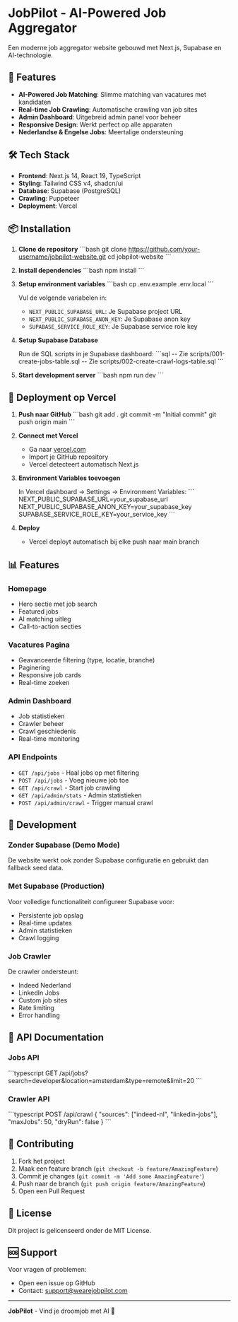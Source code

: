 # JobPilot - AI-Powered Job Aggregator

Een moderne job aggregator website gebouwd met Next.js, Supabase en AI-technologie.

## 🚀 Features

- **AI-Powered Job Matching**: Slimme matching van vacatures met kandidaten
- **Real-time Job Crawling**: Automatische crawling van job sites
- **Admin Dashboard**: Uitgebreid admin panel voor beheer
- **Responsive Design**: Werkt perfect op alle apparaten
- **Nederlandse & Engelse Jobs**: Meertalige ondersteuning

## 🛠️ Tech Stack

- **Frontend**: Next.js 14, React 19, TypeScript
- **Styling**: Tailwind CSS v4, shadcn/ui
- **Database**: Supabase (PostgreSQL)
- **Crawling**: Puppeteer
- **Deployment**: Vercel

## 📦 Installation

1. **Clone de repository**
   \`\`\`bash
   git clone https://github.com/your-username/jobpilot-website.git
   cd jobpilot-website
   \`\`\`

2. **Install dependencies**
   \`\`\`bash
   npm install
   \`\`\`

3. **Setup environment variables**
   \`\`\`bash
   cp .env.example .env.local
   \`\`\`
   
   Vul de volgende variabelen in:
   - `NEXT_PUBLIC_SUPABASE_URL`: Je Supabase project URL
   - `NEXT_PUBLIC_SUPABASE_ANON_KEY`: Je Supabase anon key
   - `SUPABASE_SERVICE_ROLE_KEY`: Je Supabase service role key

4. **Setup Supabase Database**
   
   Run de SQL scripts in je Supabase dashboard:
   \`\`\`sql
   -- Zie scripts/001-create-jobs-table.sql
   -- Zie scripts/002-create-crawl-logs-table.sql
   \`\`\`

5. **Start development server**
   \`\`\`bash
   npm run dev
   \`\`\`

## 🚀 Deployment op Vercel

1. **Push naar GitHub**
   \`\`\`bash
   git add .
   git commit -m "Initial commit"
   git push origin main
   \`\`\`

2. **Connect met Vercel**
   - Ga naar [vercel.com](https://vercel.com)
   - Import je GitHub repository
   - Vercel detecteert automatisch Next.js

3. **Environment Variables toevoegen**
   
   In Vercel dashboard → Settings → Environment Variables:
   \`\`\`
   NEXT_PUBLIC_SUPABASE_URL=your_supabase_url
   NEXT_PUBLIC_SUPABASE_ANON_KEY=your_supabase_key
   SUPABASE_SERVICE_ROLE_KEY=your_service_key
   \`\`\`

4. **Deploy**
   - Vercel deployt automatisch bij elke push naar main branch

## 📊 Features

### Homepage
- Hero sectie met job search
- Featured jobs
- AI matching uitleg
- Call-to-action secties

### Vacatures Pagina
- Geavanceerde filtering (type, locatie, branche)
- Paginering
- Responsive job cards
- Real-time zoeken

### Admin Dashboard
- Job statistieken
- Crawler beheer
- Crawl geschiedenis
- Real-time monitoring

### API Endpoints
- `GET /api/jobs` - Haal jobs op met filtering
- `POST /api/jobs` - Voeg nieuwe job toe
- `GET /api/crawl` - Start job crawling
- `GET /api/admin/stats` - Admin statistieken
- `POST /api/admin/crawl` - Trigger manual crawl

## 🔧 Development

### Zonder Supabase (Demo Mode)
De website werkt ook zonder Supabase configuratie en gebruikt dan fallback seed data.

### Met Supabase (Production)
Voor volledige functionaliteit configureer Supabase voor:
- Persistente job opslag
- Real-time updates
- Admin statistieken
- Crawl logging

### Job Crawler
De crawler ondersteunt:
- Indeed Nederland
- LinkedIn Jobs
- Custom job sites
- Rate limiting
- Error handling

## 📝 API Documentation

### Jobs API
\`\`\`typescript
GET /api/jobs?search=developer&location=amsterdam&type=remote&limit=20
\`\`\`

### Crawler API
\`\`\`typescript
POST /api/crawl
{
  "sources": ["indeed-nl", "linkedin-jobs"],
  "maxJobs": 50,
  "dryRun": false
}
\`\`\`

## 🤝 Contributing

1. Fork het project
2. Maak een feature branch (`git checkout -b feature/AmazingFeature`)
3. Commit je changes (`git commit -m 'Add some AmazingFeature'`)
4. Push naar de branch (`git push origin feature/AmazingFeature`)
5. Open een Pull Request

## 📄 License

Dit project is gelicenseerd onder de MIT License.

## 🆘 Support

Voor vragen of problemen:
- Open een issue op GitHub
- Contact: support@wearejobpilot.com

---

**JobPilot** - Vind je droomjob met AI 🚀
